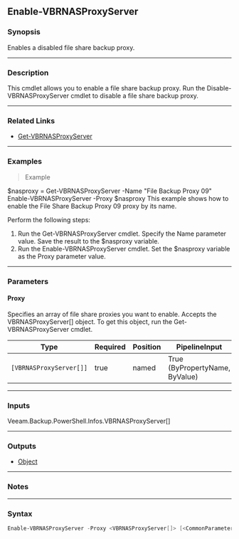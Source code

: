 Enable-VBRNASProxyServer
------------------------

### Synopsis
Enables a disabled file share backup proxy.

---

### Description

This cmdlet allows you to enable a file share backup proxy. Run the Disable-VBRNASProxyServer cmdlet to disable a file share backup proxy.

---

### Related Links
* [Get-VBRNASProxyServer](Get-VBRNASProxyServer)

---

### Examples
> Example

$nasproxy = Get-VBRNASProxyServer -Name "File Backup Proxy 09"
Enable-VBRNASProxyServer -Proxy $nasproxy
This example shows how to enable the File Share Backup Proxy 09 proxy by its name.

Perform the following steps:
1. Run the Get-VBRNASProxyServer cmdlet. Specify the Name parameter value. Save the result to the $nasproxy variable.
2. Run the Enable-VBRNASProxyServer cmdlet. Set the $nasproxy variable as the Proxy parameter value.

---

### Parameters
#### **Proxy**
Specifies an array of file share proxies you want to enable. Accepts the VBRNASProxyServer[] object. To get this object, run the Get-VBRNASProxyServer cmdlet.

|Type                   |Required|Position|PipelineInput                 |
|-----------------------|--------|--------|------------------------------|
|`[VBRNASProxyServer[]]`|true    |named   |True (ByPropertyName, ByValue)|

---

### Inputs
Veeam.Backup.PowerShell.Infos.VBRNASProxyServer[]

---

### Outputs
* [Object](https://learn.microsoft.com/en-us/dotnet/api/System.Object)

---

### Notes

---

### Syntax
```PowerShell
Enable-VBRNASProxyServer -Proxy <VBRNASProxyServer[]> [<CommonParameters>]
```
